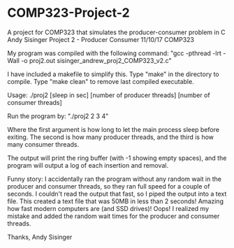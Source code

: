 # COMP323-Project-2
A project for COMP323 that simulates the producer-consumer problem in C
Andy Sisinger
Project 2 - Producer Consumer
11/10/17
COMP323

My program was compiled with the following command:
"gcc -pthread -lrt -Wall -o proj2.out sisinger_andrew_proj2_COMP323_v2.c"

I have included a makefile to simplify this.
Type "make" in the directory to compile.
Type "make clean" to remove last compiled executable.


Usage: ./proj2 [sleep in sec] [number of producer threads] [number of consumer threads]

Run the program by:
"./proj2 2 3 4"

Where the first argument is how long to let the main process sleep before exiting. The
second is how many producer threads, and the third is how many consumer threads.

The output will print the ring buffer (with -1 showing empty spaces), and the program
will output a log of each insertion and removal.

Funny story: I accidentally ran the program without any random wait in the
producer and consumer threads, so they ran full speed for a couple of seconds.
I couldn't read the output that fast, so I piped the output into a text file.
This created a text file that was 50MB in less than 2 seconds! Amazing how fast
modern computers are (and SSD drives)! Oops! I realized my mistake and added the
random wait times for the producer and consumer threads.

Thanks,
Andy Sisinger
